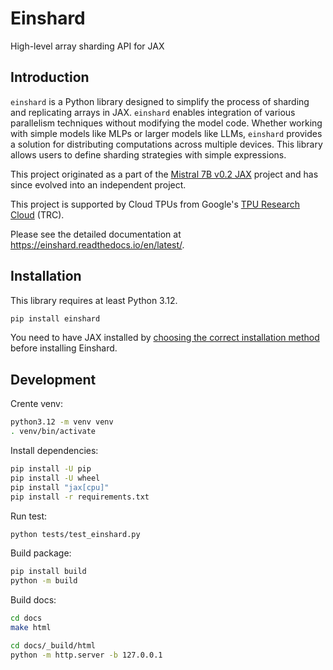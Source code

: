 # Einshard

High-level array sharding API for JAX

## Introduction

`einshard` is a Python library designed to simplify the process of sharding and replicating arrays in JAX. `einshard` enables integration of various parallelism techniques without modifying the model code. Whether working with simple models like MLPs or larger models like LLMs, `einshard` provides a solution for distributing computations across multiple devices. This library allows users to define sharding strategies with simple expressions.

This project originated as a part of the [Mistral 7B v0.2 JAX](https://github.com/yixiaoer/mistral-v0.2-jax) project and has since evolved into an independent project.

This project is supported by Cloud TPUs from Google's [TPU Research Cloud](https://sites.research.google/trc/about/) (TRC).

Please see the detailed documentation at <https://einshard.readthedocs.io/en/latest/>.

## Installation

This library requires at least Python 3.12.

```sh
pip install einshard
```

You need to have JAX installed by [choosing the correct installation method](https://jax.readthedocs.io/en/latest/installation.html) before installing Einshard.

## Development

Crente venv:

```sh
python3.12 -m venv venv
. venv/bin/activate
```

Install dependencies:

```sh
pip install -U pip
pip install -U wheel
pip install "jax[cpu]"
pip install -r requirements.txt
```

Run test:

```sh
python tests/test_einshard.py
```

Build package:

```sh
pip install build
python -m build
```

Build docs:

```sh
cd docs
make html
```

```sh
cd docs/_build/html
python -m http.server -b 127.0.0.1
```
